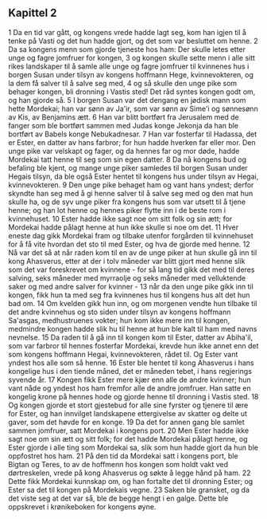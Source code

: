 ## Kapittel 2

1 Da en tid var gått, og kongens vrede hadde lagt seg, kom han igjen til å tenke på Vasti og det hun hadde gjort, og det som var besluttet om henne.
2 Da sa kongens menn som gjorde tjeneste hos ham: Der skulle letes etter unge og fagre jomfruer for kongen,
3 og kongen skulle sette menn i alle sitt rikes landskaper til å samle alle unge og fagre jomfruer til kvinnenes hus i borgen Susan under tilsyn av kongens hoffmann Hege, kvinnevokteren, og la dem få salver til å salve seg med,
4 og så skulle den unge pike som behager kongen, bli dronning i Vastis sted! Det råd syntes kongen godt om, og han gjorde så.
5 I borgen Susan var det dengang en jødisk mann som hette Mordekai; han var sønn av Ja'ir, som var sønn av Sime'i og sønnesønn av Kis, av Benjamins ætt.
6 Han var blitt bortført fra Jerusalem med de fanger som ble bortført sammen med Judas konge Jekonja da han ble bortført av Babels konge Nebukadnesar.
7 Han var fosterfar til Hadassa, det er Ester, en datter av hans farbror; for hun hadde hverken far eller mor. Den unge pike var velskapt og fager, og da hennes far og mor døde, hadde Mordekai tatt henne til seg som sin egen datter.
8 Da nå kongens bud og befaling ble kjent, og mange unge piker samledes til borgen Susan under Hegais tilsyn, da ble også Ester hentet til kongens hus under tilsyn av Hegai, kvinnevokteren.
9 Den unge pike behaget ham og vant hans yndest; derfor skyndte han seg med å gi henne salver til å salve seg med og den mat hun skulle ha, og de syv unge piker fra kongens hus som var utsett til å tjene henne; og han lot henne og hennes piker flytte inn i de beste rom i kvinnehuset.
10 Ester hadde ikke sagt noe om sitt folk og sin ætt; for Mordekai hadde pålagt henne at hun ikke skulle si noe om det.
11 Hver eneste dag gikk Mordekai fram og tilbake utenfor forgården til kvinnehuset for å få vite hvordan det sto til med Ester, og hva de gjorde med henne.
12 Nå var det så at når raden kom til en av de unge piker at hun skulle gå inn til kong Ahasverus, etter at der i tolv måneder var blitt gjort med henne slik som det var foreskrevet om kvinnene - for så lang tid gikk det med til deres salving, seks måneder med myrraolje og seks måneder med velluktende saker og med andre salver for kvinner -
13 når da den unge pike gikk inn til kongen, fikk hun ta med seg fra kvinnenes hus til kongens hus alt det hun bad om.
14 Om kvelden gikk hun inn, og om morgenen vendte hun tilbake til det andre kvinnehus og sto siden under tilsyn av kongens hoffmann Sa'asgas, medhustruenes vokter; hun kom ikke mere inn til kongen, medmindre kongen hadde slik hu til henne at hun ble kalt til ham med navns nevnelse.
15 Da raden til å gå inn til kongen kom til Ester, datter av Abiha'il, som var farbror til hennes fosterfar Mordekai, krevde hun ikke annet enn det som kongens hoffmann Hegai, kvinnevokteren, rådet til. Og Ester vant yndest hos alle som så henne.
16 Ester ble hentet til kong Ahasverus i hans kongelige hus i den tiende måned, det er måneden tebet, i hans regjerings syvende år.
17 Kongen fikk Ester mere kjær enn alle de andre kvinner; hun vant nåde og yndest hos ham fremfor alle de andre jomfruer. Han satte en kongelig krone på hennes hode og gjorde henne til dronning i Vastis sted.
18 Og kongen gjorde et stort gjestebud for alle sine fyrster og tjenere til ære for Ester, og han innvilget landskapene ettergivelse av skatter og delte ut gaver, som det høvde for en konge.
19 Da det for annen gang ble samlet sammen jomfruer, satt Mordekai i kongens port.
20 Men Ester hadde ikke sagt noe om sin ætt og sitt folk; for det hadde Mordekai pålagt henne, og Ester gjorde i alle ting som Mordekai sa, slik som hun hadde gjort da hun ble oppfostret hos ham.
21 På den tid da Mordekai satt i kongens port, ble Bigtan og Teres, to av de hoffmenn hos kongen som holdt vakt ved dørtreskelen, vrede på kong Ahasverus og søkte å legge hånd på ham.
22 Dette fikk Mordekai kunnskap om, og han fortalte det til dronning Ester; og Ester sa det til kongen på Mordekais vegne.
23 Saken ble gransket, og da det viste seg at det var så, ble de begge hengt i en galge. Dette ble oppskrevet i krønikeboken for kongens øyne.
